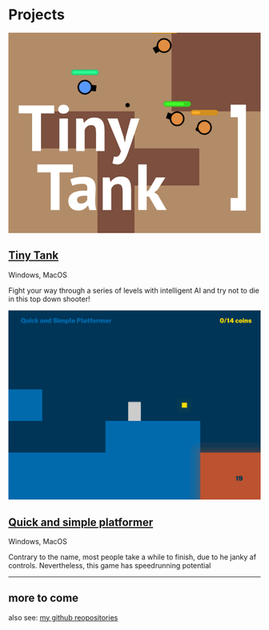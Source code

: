 # Projects

<div class=largeLink>
	<a href="https://dot32.itch.io/tiny-tank">
		<img src="/tinytankthumb.png">
	</a>
	<div>
		<a href="https://dot32.itch.io/tiny-tank">
			<h2>Tiny Tank</h2>
		</a>
		<span class="language">Windows, MacOS</span>
		<p>Fight your way through a series of levels with intelligent AI and try not to die in this top down shooter!</p>
	</div>
</div>
<p></p>
<div class=largeLink>
	<a href="https://github.com/Dot32IsCool/QuickAndSimplePlatformer-Game">
		<img src="/q&spthumb.png">
	</a>
	<div>
		<a href="https://github.com/Dot32IsCool/QuickAndSimplePlatformer-Game">
			<h2>Quick and simple platformer</h2>
		</a>
		<span class="language">Windows, MacOS</span>
		<p>Contrary to the name, most people take a while to finish, due to he janky af controls. Nevertheless, this game has speedrunning potential</p>
	</div>
</div>

<hr>

## more to come

also see: [my github reopositories](https://github.com/Dot32IsCool)

<!-- <div class="segment"><img src="favicon.png"><button>Tiny Tank</button></div> -->
